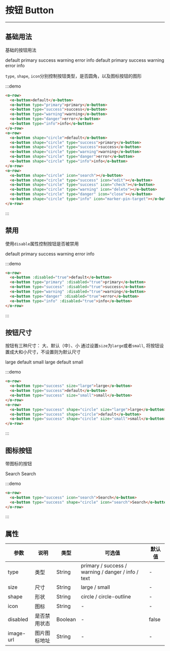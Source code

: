 <style lang="less">
  .demo-block {
    .okendo-row:not(:last-child) {
      margin-bottom: 10px;
    }
  }
</style>
# 按钮 Button

---

## 基础用法

基础的按钮用法

<div class="demo-block">
  <o-row>
    <o-button>default</o-button>
    <o-button type="primary">primary</o-button>
    <o-button type="success">success</o-button>
    <o-button type="warning">warning</o-button>
    <o-button type="danger">error</o-button>
    <o-button type="info">info</o-button>
  </o-row>
  <o-row>
    <o-button shape="circle">default</o-button>
    <o-button shape="circle" type="success">primary</o-button>
    <o-button shape="circle" type="success">success</o-button>
    <o-button shape="circle" type="warning">warning</o-button>
    <o-button shape="circle" type="danger">error</o-button>
    <o-button shape="circle" type="info">info</o-button>
  </o-row>
  <o-row>
    <o-button shape="circle" icon="search"></o-button>
    <o-button shape="circle" type="success" icon="edit"></o-button>
    <o-button shape="circle" type="success" icon="check"></o-button>
    <o-button shape="circle" type="warning" icon="delete"></o-button>
    <o-button shape="circle" type="danger" icon="close"></o-button>
    <o-button shape="circle" type="info" icon="marker-pin-target"></o-button>
  </o-row>
</div> 

`type`, `shape`, `icon`分别控制按钮类型，是否圆角，以及图标按钮的图形

:::demo
```html
<o-row>
  <o-button>default</o-button>
  <o-button type="primary">primary</o-button>
  <o-button type="success">success</o-button>
  <o-button type="warning">warning</o-button>
  <o-button type="danger">error</o-button>
  <o-button type="info">info</o-button>
</o-row>
<o-row>
  <o-button shape="circle">default</o-button>
  <o-button shape="circle" type="success">primary</o-button>
  <o-button shape="circle" type="success">success</o-button>
  <o-button shape="circle" type="warning">warning</o-button>
  <o-button shape="circle" type="danger">error</o-button>
  <o-button shape="circle" type="info">info</o-button>
</o-row>
<o-row>
  <o-button shape="circle" icon="search"></o-button>
  <o-button shape="circle" type="success" icon="edit"></o-button>
  <o-button shape="circle" type="success" icon="check"></o-button>
  <o-button shape="circle" type="warning" icon="delete"></o-button>
  <o-button shape="circle" type="danger" icon="close"></o-button>
  <o-button shape="circle" type="info" icon="marker-pin-target"></o-button>
</o-row>
```
:::

## 禁用

使用`disable`属性控制按钮是否被禁用

<div class="demo-block">
  <o-row>
    <o-button :disabled="true">default</o-button>
    <o-button type="primary" :disabled="true">primary</o-button>
    <o-button type="success" :disabled="true">success</o-button>
    <o-button type="warning" :disabled="true">warning</o-button>
    <o-button type="danger" :disabled="true">error</o-button>
    <o-button type="info" :disabled="true">info</o-button>
  </o-row>
</div>

:::demo
```html
<o-row>
  <o-button :disabled="true">default</o-button>
  <o-button type="primary" :disabled="true">primary</o-button>
  <o-button type="success" :disabled="true">success</o-button>
  <o-button type="warning" :disabled="true">warning</o-button>
  <o-button type="danger" :disabled="true">error</o-button>
  <o-button type="info" :disabled="true">info</o-button>
</o-row>
```
:::

## 按钮尺寸

按钮有三种尺寸： 大、默认（中）、小
通过设置`size`为`large`或者`small`, 将按钮设置成大和小尺寸，不设置则为默认尺寸

<div class="demo-block">
  <o-row>
    <o-button type="success" size="large">large</o-button>
    <o-button type="success">default</o-button>
    <o-button type="success" size="small">small</o-button>
  </o-row>
  <o-row>
    <o-button type="success" shape="circle" size="large">large</o-button>
    <o-button type="success" shape="circle">default</o-button>
    <o-button type="success" shape="circle" size="small">small</o-button>
  </o-row>
</div>

:::demo
```html
<o-row>
  <o-button type="success" size="large">large</o-button>
  <o-button type="success">default</o-button>
  <o-button type="success" size="small">small</o-button>
</o-row>
<o-row>
  <o-button type="success" shape="circle" size="large">large</o-button>
  <o-button type="success" shape="circle">default</o-button>
  <o-button type="success" shape="circle" size="small">small</o-button>
</o-row>
```
:::

## 图标按钮

带图标的按钮

<div class="demo-block">
  <o-row>
    <o-button type="success" icon="search">Search</o-button>
    <o-button type="success" shape="circle" icon="search">Search</o-button>
  </o-row>
</div>

:::demo
```html
<o-row>
  <o-button type="success" icon="search">Search</o-button>
  <o-button type="success" shape="circle" icon="search">Search</o-button>
</o-row>
```
:::

## 属性

| 参数      | 说明          | 类型      | 可选值                           | 默认值  |
|---------- |-------------- |---------- |--------------------------------  |-------- |
| type | 类型 | String | primary / success / warning / danger / info / text | - |
| size | 尺寸 | String | large / small | - |
| shape | 形状 | String | circle / circle-outline | - |
| icon | 图标 | String | - | - |
| disabled | 是否禁用状态 | Boolean | - | false |
| image-url | 图片图标地址 | String | - | - |
